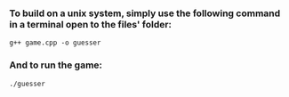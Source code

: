 ### To build on a unix system, simply use the following command in a terminal open to the files' folder:  
`g++ game.cpp -o guesser`  

### And to run the game:  
`./guesser`
